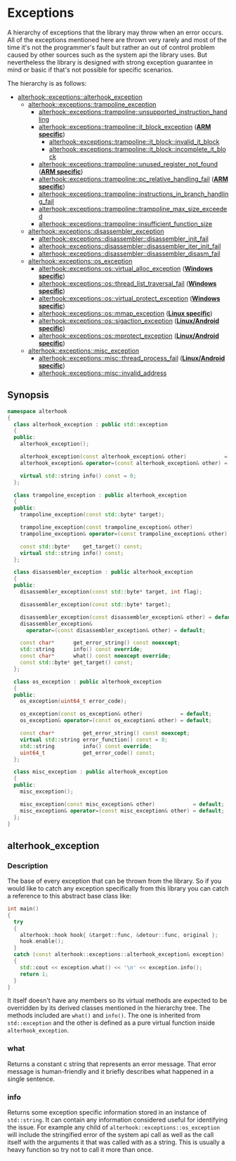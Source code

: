 # Exceptions
A hierarchy of exceptions that the library may throw when an error occurs. All of the exceptions mentioned here are thrown very rarely and most of the time it's not the programmer's fault but rather an out of control problem caused by other sources such as the system api the library uses. But nevertheless the library is designed with strong exception guarantee in mind or basic if that's not possible for specific scenarios.

The hierarchy is as follows:
- [alterhook::exceptions::alterhook_exception](../include/alterhook/exceptions.h#L16-L19)
    - [alterhook::exceptions::trampoline_exception](../include/alterhook/exceptions.h#L21-L27)
        - [alterhook::exceptions::trampoline::unsupported_instruction_handling](../include/alterhook/exceptions.h#L91-L104)
        - [alterhook::exceptions::trampoline::it_block_exception](../include/alterhook/exceptions.h#L107-L130) (**<ins>ARM specific</ins>**)
            - [alterhook::exceptions::trampoline::it_block::invalid_it_block](../include/alterhook/exceptions.h#L134-L147)
            - [alterhook::exceptions::trampoline::it_block::incomplete_it_block](../include/alterhook/exceptions.h#L149-L163)
        - [alterhook::exceptions::trampoline::unused_register_not_found](../include/alterhook/exceptions.h#L166-L176) (**<ins>ARM specific</ins>**)
        - [alterhook::exceptions::trampoline::pc_relative_handling_fail](../include/alterhook/exceptions.h#L178-L205) (**<ins>ARM specific</ins>**)
        - [alterhook::exceptions::trampoline::instructions_in_branch_handling_fail](../include/alterhook/exceptions.h#L208-L218)
        - [alterhook::exceptions::trampoline::trampoline_max_size_exceeded](../include/alterhook/exceptions.h#L220-L234)
        - [alterhook::exceptions::trampoline::insufficient_function_size](../include/alterhook/exceptions.h#L236-L251)
    - [alterhook::exceptions::disassembler_exception](../include/alterhook/exceptions.h#L29-L42)
        - [alterhook::exceptions::disassembler::disassembler_init_fail](../include/alterhook/exceptions.h#L258-L268)
        - [alterhook::exceptions::disassembler::disassembler_iter_init_fail](../include/alterhook/exceptions.h#L270-L280)
        - [alterhook::exceptions::disassembler::disassembler_disasm_fail](../include/alterhook/exceptions.h#L282-L293)
    - [alterhook::exceptions::os_exception](../include/alterhook/exceptions.h#L54-L63)
        - [alterhook::exceptions::os::virtual_alloc_exception](../include/alterhook/exceptions.h#L299-L315) (**<ins>Windows specific</ins>**)
        - [alterhook::exceptions::os::thread_list_traversal_fail](../include/alterhook/exceptions.h#L317-L331) (**<ins>Windows specific</ins>**)
        - [alterhook::exceptions::os::virtual_protect_exception](../include/alterhook/exceptions.h#L333-L350) (**<ins>Windows specific</ins>**)
        - [alterhook::exceptions::os::mmap_exception](../include/alterhook/exceptions.h#L352-L370) (**<ins>Linux specific</ins>**)
        - [alterhook::exceptions::os::sigaction_exception](../include/alterhook/exceptions.h#L372-L388) (**<ins>Linux/Android specific</ins>**)
        - [alterhook::exceptions::os::mprotect_exception](../include/alterhook/exceptions.h#L390-L406) (**<ins>Linux/Android specific</ins>**)
    - [alterhook::exceptions::misc_exception](../include/alterhook/exceptions.h#L65)
        - [alterhook::exceptions::misc::thread_process_fail](../include/alterhook/exceptions.h#L413-L425) (**<ins>Linux/Android specific</ins>**)
        - [alterhook::exceptions::misc::invalid_address](../include/alterhook/exceptions.h#L428-L438)

## Synopsis
```cpp
namespace alterhook
{
  class alterhook_exception : public std::exception
  {
  public:
    alterhook_exception();

    alterhook_exception(const alterhook_exception& other)            = default;
    alterhook_exception& operator=(const alterhook_exception& other) = default;

    virtual std::string info() const = 0;
  };

  class trampoline_exception : public alterhook_exception
  {
  public:
    trampoline_exception(const std::byte* target);

    trampoline_exception(const trampoline_exception& other)            = default;
    trampoline_exception& operator=(const trampoline_exception& other) = default;

    const std::byte*    get_target() const;
    virtual std::string info() const;
  };

  class disassembler_exception : public alterhook_exception
  {
  public:
    disassembler_exception(const std::byte* target, int flag);

    disassembler_exception(const std::byte* target);

    disassembler_exception(const disassembler_exception& other) = default;
    disassembler_exception&
      operator=(const disassembler_exception& other) = default;

    const char*      get_error_string() const noexcept;
    std::string      info() const override;
    const char*      what() const noexcept override;
    const std::byte* get_target() const;
  };

  class os_exception : public alterhook_exception
  {
  public:
    os_exception(uint64_t error_code);

    os_exception(const os_exception& other)            = default;
    os_exception& operator=(const os_exception& other) = default;

    const char*         get_error_string() const noexcept;
    virtual std::string error_function() const = 0;
    std::string         info() const override;
    uint64_t            get_error_code() const;
  };

  class misc_exception : public alterhook_exception
  {
  public:
    misc_exception();

    misc_exception(const misc_exception& other)            = default;
    misc_exception& operator=(const misc_exception& other) = default;
  };
}
```
## alterhook_exception
### Description
The base of every exception that can be thrown from the library. So if you would like to catch any exception specifically from this library you can catch a reference to this abstract base class like:
```cpp
int main()
{
  try
  {
    alterhook::hook hook{ &target::func, &detour::func, original };
    hook.enable();
  }
  catch (const alterhook::exceptions::alterhook_exception& exception)
  {
    std::cout << exception.what() << '\n' << exception.info();
    return 1;
  }
}
```
It itself doesn't have any members so its virtual methods are expected to be overridden by its derived classes mentioned in the hierarchy tree. The methods included are `what()` and `info()`. The one is inherited from `std::exception` and the other is defined as a pure virtual function inside `alterhook_exception`.
### what
Returns a constant c string that represents an error message. That error message is human-friendly and it briefly describes what happened in a single sentence.
### info
Returns some exception specific information stored in an instance of `std::string`. It can contain any information considered useful for identifying the issue. For example any child of `alterhook::exceptions::os_exception` will include the stringified error of the system api call as well as the call itself with the arguments it that was called with as a string. This is usually a heavy function so try not to call it more than once.